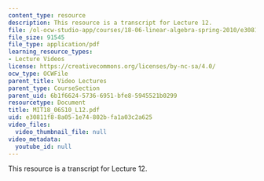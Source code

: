 ```yaml
---
content_type: resource
description: This resource is a transcript for Lecture 12.
file: /ol-ocw-studio-app/courses/18-06-linear-algebra-spring-2010/e30811f88a051e74802bfa1a03c2a625_MIT18_06S10_L12.pdf
file_size: 91545
file_type: application/pdf
learning_resource_types:
- Lecture Videos
license: https://creativecommons.org/licenses/by-nc-sa/4.0/
ocw_type: OCWFile
parent_title: Video Lectures
parent_type: CourseSection
parent_uid: 6b1f6624-5736-6951-bfe8-5945521b0299
resourcetype: Document
title: MIT18_06S10_L12.pdf
uid: e30811f8-8a05-1e74-802b-fa1a03c2a625
video_files:
  video_thumbnail_file: null
video_metadata:
  youtube_id: null
---
```

This resource is a transcript for Lecture 12.